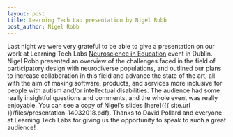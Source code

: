 ```yaml
---
layout: post
title: Learning Tech Lab presentation by Nigel Robb
post_author: Nigel Robb
---
```

Last night we were very grateful to be able to give a presentation on our work at Learning Tech Labs [Neuroscience in Education](https://www.meetup.com/Learning-Tech-Labs/events/247020644/) event in Dublin. Nigel Robb presented an overview of the challenges faced in the field of participatory design with neurodiverse populations, and outlined our plans to increase collaboration in this field and advance the state of the art, all with the aim of making software, products, and services more inclusive for people with autism and/or intellectual disabilities. The audience had some really insightful questions and comments, and the whole event was really enjoyable. You can see a copy of Nigel's slides [here]({{ site.url }}/files/presentation-14032018.pdf). Thanks to David Pollard and everyone at Learning Tech Labs for giving us the opportunity to speak to such a great audience!
